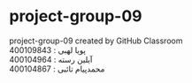 # project-group-09
project-group-09 created by GitHub Classroom<br>
400109843 : پویا لهبی<br>
400104964 : آیلین رسته<br>
400104867 : محمدپیام تائبی<br>
